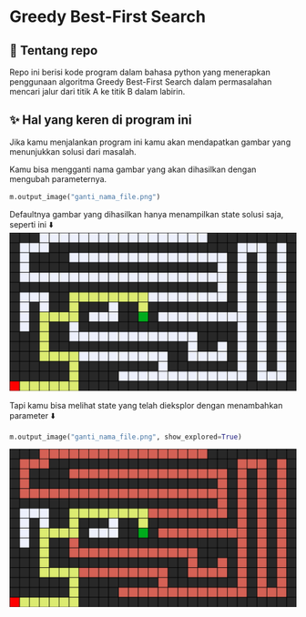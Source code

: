 # Greedy Best-First Search

## :triangular_flag_on_post: Tentang repo
Repo ini berisi kode program dalam bahasa python yang menerapkan penggunaan algoritma Greedy Best-First Search dalam permasalahan mencari jalur dari titik A ke titik B dalam labirin.

## :sparkles: Hal yang keren di program ini
Jika kamu menjalankan program ini kamu akan mendapatkan gambar yang menunjukkan solusi dari masalah.

Kamu bisa mengganti nama gambar yang akan dihasilkan dengan mengubah parameternya.
```python
m.output_image("ganti_nama_file.png")
```

Defaultnya gambar yang dihasilkan hanya menampilkan state solusi saja, seperti ini :arrow_down:
![gambar default](https://github.com/nardiyansah/DFS-BFS/blob/master/maze.png)

Tapi kamu bisa melihat state yang telah dieksplor dengan menambahkan parameter :arrow_down:
```python
m.output_image("ganti_nama_file.png", show_explored=True)
```
![gambar explore](https://github.com/nardiyansah/DFS-BFS/blob/master/maze_explore.png)
